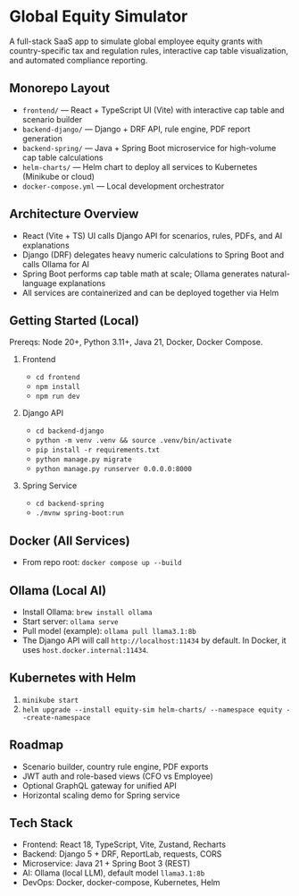 Global Equity Simulator
=======================

A full-stack SaaS app to simulate global employee equity grants with country-specific tax and regulation rules, interactive cap table visualization, and automated compliance reporting.

Monorepo Layout
---------------

- `frontend/` — React + TypeScript UI (Vite) with interactive cap table and scenario builder
- `backend-django/` — Django + DRF API, rule engine, PDF report generation
- `backend-spring/` — Java + Spring Boot microservice for high-volume cap table calculations
- `helm-charts/` — Helm chart to deploy all services to Kubernetes (Minikube or cloud)
- `docker-compose.yml` — Local development orchestrator

Architecture Overview
---------------------

- React (Vite + TS) UI calls Django API for scenarios, rules, PDFs, and AI explanations
- Django (DRF) delegates heavy numeric calculations to Spring Boot and calls Ollama for AI
- Spring Boot performs cap table math at scale; Ollama generates natural-language explanations
- All services are containerized and can be deployed together via Helm

Getting Started (Local)
-----------------------

Prereqs: Node 20+, Python 3.11+, Java 21, Docker, Docker Compose.

1. Frontend
   - `cd frontend`
   - `npm install`
   - `npm run dev`

2. Django API
   - `cd backend-django`
   - `python -m venv .venv && source .venv/bin/activate`
   - `pip install -r requirements.txt`
   - `python manage.py migrate`
   - `python manage.py runserver 0.0.0.0:8000`

3. Spring Service
   - `cd backend-spring`
   - `./mvnw spring-boot:run`

Docker (All Services)
---------------------

- From repo root: `docker compose up --build`

Ollama (Local AI)
-----------------

- Install Ollama: `brew install ollama`
- Start server: `ollama serve`
- Pull model (example): `ollama pull llama3.1:8b`
- The Django API will call `http://localhost:11434` by default. In Docker, it uses `host.docker.internal:11434`.

Kubernetes with Helm
--------------------

1. `minikube start`
2. `helm upgrade --install equity-sim helm-charts/ --namespace equity --create-namespace`

Roadmap
-------

- Scenario builder, country rule engine, PDF exports
- JWT auth and role-based views (CFO vs Employee)
- Optional GraphQL gateway for unified API
- Horizontal scaling demo for Spring service

Tech Stack
----------

- Frontend: React 18, TypeScript, Vite, Zustand, Recharts
- Backend: Django 5 + DRF, ReportLab, requests, CORS
- Microservice: Java 21 + Spring Boot 3 (REST)
- AI: Ollama (local LLM), default model `llama3.1:8b`
- DevOps: Docker, docker-compose, Kubernetes, Helm


